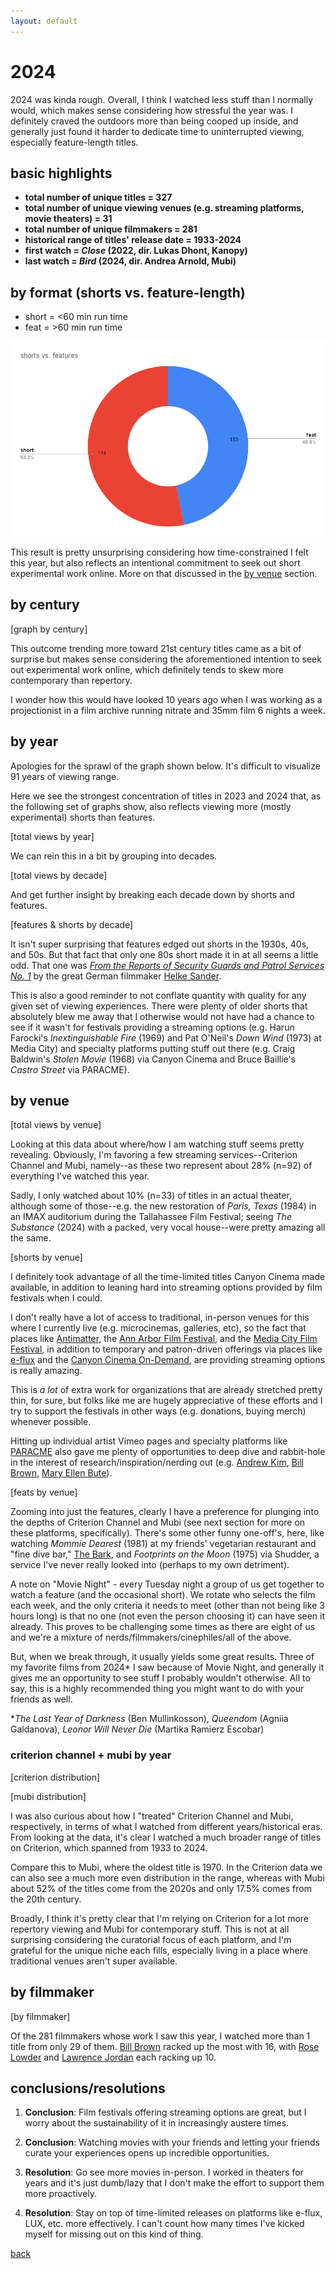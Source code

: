 ```yaml
---
layout: default
---
```

# 2024
2024 was kinda rough. Overall, I think I watched less stuff than I normally would, which makes sense considering how stressful the year was. I definitely craved the outdoors more than being cooped up inside, and generally just found it harder to dedicate time to uninterrupted viewing, especially feature-length titles.

## basic highlights
* **total number of unique titles = 327**
* **total number of unique viewing venues (e.g. streaming platforms, movie theaters) = 31**
* **total number of unique filmmakers = 281**
* **historical range of titles' release date = 1933-2024**
* **first watch = _Close_ (2022, dir. Lukas Dhont, Kanopy)**
* **last watch = _Bird_ (2024, dir. Andrea Arnold, Mubi)**

## by format (shorts vs. feature-length)
* short = <60 min run time
* feat = >60 min run time

![a circle graph showing roughly 53% shorts and 47% features](./img/2024/shorts-vs-feats.png)

This result is pretty unsurprising considering how time-constrained I felt this year, but also reflects an intentional commitment to seek out short experimental work online. More on that discussed in the [by venue](#by-venue) section.

## by century
[graph by century]

This outcome trending more toward 21st century titles came as a bit of surprise but makes sense considering the aforementioned intention to seek out experimental work online, which definitely tends to skew more contemporary than repertory.

I wonder how this would have looked 10 years ago when I was working as a projectionist in a film archive running nitrate and 35mm film 6 nights a week.

## by year
Apologies for the sprawl of the graph shown below. It's difficult to visualize 91 years of viewing range.

Here we see the strongest concentration of titles in 2023 and 2024 that, as the following set of graphs show, also reflects viewing more (mostly experimental) shorts than features.

[total views by year]

We can rein this in a bit by grouping into decades.

[total views by decade]

And get further insight by breaking each decade down by shorts and features.

[features & shorts by decade]

It isn't super surprising that features edged out shorts in the 1930s, 40s, and 50s. But that fact that only one 80s short made it in at all seems a little odd. That one was [_From the Reports of Security Guards and Patrol Services No. 1_](https://mubi.com/en/us/films/from-the-reports-of-security-guards-patrol-services-no1) by the great German filmmaker [Helke Sander](https://en.wikipedia.org/wiki/Helke_Sander).

This is also a good reminder to not conflate quantity with quality for any given set of viewing experiences. There were plenty of older shorts that absolutely blew me away that I otherwise would not have had a chance to see if it wasn't for festivals providing a streaming options (e.g. Harun Farocki's _Inextinguishable Fire_ (1969) and Pat O'Neil's _Down Wind_ (1973) at Media City) and specialty platforms putting stuff out there (e.g. Craig Baldwin's _Stolen Movie_ (1968) via Canyon Cinema and Bruce Baillie's _Castro Street_ via PARACME).

## by venue
[total views by venue]

Looking at this data about where/how I am watching stuff seems pretty revealing. Obviously, I'm favoring a few streaming services--Criterion Channel and Mubi, namely--as these two represent about 28% (n=92) of everything I've watched this year.

Sadly, I only watched about 10% (n=33) of titles in an actual theater, although some of those--e.g. the new restoration of _Paris, Texas_ (1984) in an IMAX auditorium during the Tallahassee Film Festival; seeing _The Substance_ (2024) with a packed, very vocal house--were pretty amazing all the same.

[shorts by venue]

I definitely took advantage of all the time-limited titles Canyon Cinema made available, in addition to leaning hard into streaming options provided by film festivals when I could.

I don't really have a lot of access to traditional, in-person venues for this where I currently live (e.g. microcinemas, galleries, etc), so the fact that places like [Antimatter](https://antimatter.squarespace.com/), the [Ann Arbor Film Festival](https://www.aafilmfest.org/), and the [Media City Film Festival](https://mediacityfilmfestival.com/), in addition to temporary and patron-driven offerings via places like [e-flux](https://www.e-flux.com/film/) and the [Canyon Cinema On-Demand](https://www.patreon.com/c/canyoncinema/posts), are providing streaming options is really amazing.

This is _a lot_ of extra work for organizations that are already stretched pretty thin, for sure, but folks like me are hugely appreciative of these efforts and I try to support the festivals in other ways (e.g. donations, buying merch) whenever possible.

Hitting up individual artist Vimeo pages and specialty platforms like [PARACME](https://www.paracme.com/) also gave me plenty of opportunities to deep dive and rabbit-hole in the interest of research/inspiration/nerding out (e.g. [Andrew Kim](https://mubi.com/en/cast/andrew-kim), [Bill Brown](https://www.heybillbrown.com/), [Mary Ellen Bute](http://www.centerforvisualmusic.org/Bute.htm)).

[feats by venue]

Zooming into just the features, clearly I have a preference for plunging into the depths of Criterion Channel and Mubi (see next section for more on these platforms, specifically). There's some other funny one-off's, here, like watching _Mommie Dearest_ (1981) at my friends' vegetarian restaurant and "fine dive bar," [The Bark](https://barkfl.com/), and _Footprints on the Moon_ (1975) via Shudder, a service I've never really looked into (perhaps to my own detriment).  

A note on "Movie Night" - every Tuesday night a group of us get together to watch a feature (and the occasional short). We rotate who selects the film each week, and the only criteria it needs to meet (other than not being like 3 hours long) is that no one (not even the person choosing it) can have seen it already. This proves to be challenging some times as there are eight of us and we're a mixture of nerds/filmmakers/cinephiles/all of the above.

But, when we break through, it usually yields some great results. Three of my favorite films from 2024* I saw because of Movie Night, and generally it gives me an opportunity to see stuff I probably wouldn't otherwise. All to say, this is a highly recommended thing you might want to do with your friends as well.

*_The Last Year of Darkness_ (Ben Mullinkosson), _Queendom_ (Agniia Galdanova), _Leonor Will Never Die_ (Martika Ramierz Escobar)

### criterion channel + mubi by year

[criterion distribution]

[mubi distribution]

I was also curious about how I "treated" Criterion Channel and Mubi, respectively, in terms of what I watched from different years/historical eras. From looking at the data, it's clear I watched a much broader range of titles on Criterion, which spanned from 1933 to 2024.

Compare this to Mubi, where the oldest title is 1970. In the Criterion data we can also see a much more even distribution in the range, whereas with Mubi about 52% of the titles come from the 2020s and only 17.5% comes from the 20th century.  

Broadly, I think it's pretty clear that I'm relying on Criterion for a lot more repertory viewing and Mubi for contemporary stuff. This is not at all surprising considering the curatorial focus of each platform, and I'm grateful for the unique niche each fills, especially living in a place where traditional venues aren't super available.

## by filmmaker
[by filmmaker]

Of the 281 filmmakers whose work I saw this year, I watched more than 1 title from only 29 of them. [Bill Brown](https://heybillbrown.com/) racked up the most with 16, with [Rose Lowder](https://lightcone.org/en/filmmaker-199-rose-lowder) and [Lawrence Jordan](http://lawrencecjordan.com/) each racking up 10.

## conclusions/resolutions

1. **Conclusion**: Film festivals offering streaming options are great, but I worry about the sustainability of it in increasingly austere times.

2. **Conclusion**: Watching movies with your friends and letting your friends curate your experiences opens up incredible opportunities.

3. **Resolution**: Go see more movies in-person. I worked in theaters for years and it's just dumb/lazy that I don't make the effort to support them more proactively.

4. **Resolution**: Stay on top of time-limited releases on platforms like e-flux, LUX, etc. more effectively. I can't count how many times I've kicked myself for missing out on this kind of thing.


[back](./)
